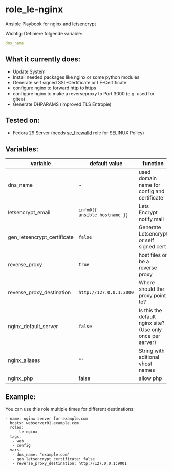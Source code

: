 # role_le-nginx

Ansible Playbook for nginx and letsencrypt


Wichtig: Definiere folgende variable:

```yaml
dns_name
```

 What it currently does:
------------------------

+ Update System
+ Install needed packages like nginx or some python modules 
+ Generate self signed SSL-Certificate or LE-Certificate
+ configure nginx to forward http to https
+ configure nginx to make a reverseproxy to Port 3000 (e.g. used for gitea)
+ Generate DHPARAMS (improved TLS Entropie) 

 Tested on:
-----------
 + Fedora 29 Server (needs [se_firewalld](https://github.com/DO1JLR/role_se_firewalld) role for SELINUX Policy)

 Variables:
------------
| variable | default value | function |
| -------- | ------------- | -------- |
| dns_name | - | used domain name for config and certificate |
| letsencrypt_email | ``info@{{ ansible_hostname }}`` | Lets Encrypt notify mail |
| gen_letsencrypt_certificate | ``false`` | Generate Letsencrypt or self signed cert |
| reverse_proxy | ``true`` | host files or be a reverse proxy |
| reverse_proxy_destination | ``http://127.0.0.1:3000`` | Where should the proxy point to? |
| nginx_default_server | ``false`` | Is this the default nginx site? (Use only once per server) |
| nginx_aliases | ``""`` | String with aditional vhost names |
| nginx_php | false | allow php |

 Example:
----------
You can use this role multiple times for different destinations:

```
- name: nginx server for example.com
  hosts: webserver01.example.com
  roles:
    - le-nginx
  tags:
   - web
   - config
  vars:
   - dns_name: "example.com"
   - gen_letsencrypt_certificate: false
   - reverse_proxy_destination: http://127.0.0.1:9001
```

